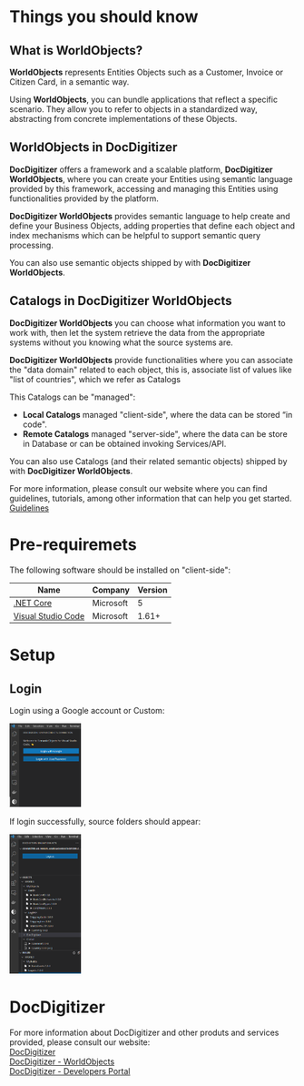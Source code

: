 # Things you should know

## What is WorldObjects?
**WorldObjects** represents Entities Objects such as a Customer, Invoice or Citizen Card, in a semantic way.

Using **WorldObjects**, you can bundle applications that reflect a specific scenario. They allow you to refer to objects in a standardized way, abstracting from concrete implementations of these Objects. 

## WorldObjects in DocDigitizer
**DocDigitizer** offers a framework and a scalable platform, **DocDigitizer WorldObjects**,  where you can create your Entities using semantic language provided by this framework, accessing and managing this Entities using functionalities provided by the platform.

**DocDigitizer WorldObjects** provides semantic language to help create and define your Business Objects, adding properties that define each object and index mechanisms which can be helpful to support semantic query processing.

You can also use semantic objects shipped by with **DocDigitizer WorldObjects**.

## Catalogs in DocDigitizer WorldObjects
 **DocDigitizer WorldObjects** you can choose what information you want to work with, then let the system retrieve the data from the appropriate systems without you knowing what the source systems are.

**DocDigitizer WorldObjects** provide functionalities where you can associate the "data domain" related to each object, this is, associate list of values like "list of countries", which we refer as Catalogs 

This Catalogs can be "managed":
* **Local Catalogs** managed "client-side", where the data can be stored “in code". 
* **Remote Catalogs** managed "server-side", where the data can be store in Database or can be obtained invoking Services/API.

You can also use Catalogs (and their related semantic objects) shipped by with **DocDigitizer WorldObjects**.

For more information, please consult our website where you can find guidelines, tutorials, among other information that can help you get started.
[Guidelines](https://developers.docdigitizer.com/v2.0/docs/getting-started-with-docdigitizer-worldobjects)

# Pre-requiremets

The following software should be installed on &quot;client-side&quot;:

| **Name** | **Company** | **Version** |
| --- | --- | --- |
| [.NET Core](https://dotnet.microsoft.com/download/dotnet/5.0) | Microsoft | 5 |
| [Visual Studio Code](https://code.visualstudio.com/download) | Microsoft | 1.61+ |

# Setup

## Login
Login using a Google account or Custom:

<img src="resources/Login.png" width="25%" height="25%">

If login successfully, source folders should appear:

<img src="resources/SourceView.png" width="25%" height="25%">

# DocDigitizer
For more information about DocDigitizer and other produts and services provided, please consult our website:  
[DocDigitizer](https://www.docdigitizer.com/)  
[DocDigitizer - WorldObjects](https://worldobjects.docdigitizer.com)  
[DocDigitizer - Developers Portal](https://developers.docdigitizer.com)

